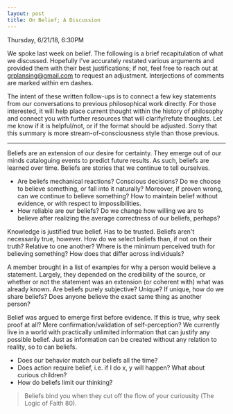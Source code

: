 ```yaml
---
layout: post
title: On Belief; A Discussion
---
```

Thursday, 6/21/18, 6:30PM <!--excerpt-->

We spoke last week on belief. The following is a brief recapitulation of what we discussed. Hopefully I've accurately restated various arguments and provided them with their best justifications; if not, feel free to reach out at grplansing@gmail.com to request an adjustment. Interjections of comments are marked within em dashes.

The intent of these written follow-ups is to connect a few key statements from our conversations to previous philosophical work directly. For those interested, it will help place current thought within the history of philosophy and connect you with further resources that will clarify/refute thoughts. Let me know if it is helpful/not, or if the format should be adjusted. Sorry that this summary is more stream-of-consciousness style than those previous.
____
Beliefs are an extension of our desire for certainty. They emerge out of our minds cataloguing events to predict future results. As such, beliefs are learned over time. Beliefs are stories that we continue to tell ourselves.

 - Are beliefs mechanical reactions? Conscious decisions? Do we choose to believe something, or fall into it naturally? Moreover, if proven wrong, can we continue to believe something? How to maintain belief without evidence, or with respect to impossibilities.
 - How reliable are our beliefs? Do we change how willing we are to believe after realizing the average correctness of our beliefs, perhaps?
 
Knowledge is justified true belief. Has to be trusted. Beliefs aren't necessarily true, however. How do we select beliefs than, if not on their truth? Relative to one another? Where is the minimum perceived truth for believing something? How does that differ across individuals? 

A member brought in a list of examples for why a person would believe a statement. Largely, they depended on the credibility of the source, or whether or not the statement was an extension (or coherent with) what was already known. Are beliefs purely subjective?  Unique? If unique, how do we share beliefs? Does anyone believe the exact same thing as another person?

Belief was argued to emerge first before evidence. If this is true, why seek proof at all? Mere confirmation/validation of self-perception? We currently live in a world with practically unlimited information that can justify any possible belief. Just as information can be created without any relation to reality, so to can beliefs. 

- Does our behavior match our beliefs all the time?
- Does action require belief, i.e. if I do x, y will happen? What about curious children?
- How do beliefs limit our thinking? 
> Beliefs bind you when they cut off the flow of your curiousity (The Logic of Faith 80).
